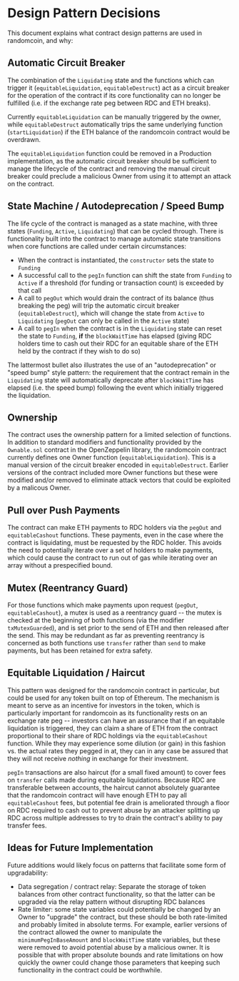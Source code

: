 # Design Pattern Decisions

This document explains what contract design patterns are used in randomcoin, and why:

## Automatic Circuit Breaker

The combination of the `Liquidating` state and the functions which can trigger it (`equitableLiquidation`, `equitableDestruct`) act as a circuit breaker for the operation of the contract if its core functionality can no longer be fulfilled (i.e. if the exchange rate peg between RDC and ETH breaks).

Currently `equitableLiquidation` can be manually triggered by the owner, while `equitableDestruct` automatically trips the same underlying function (`startLiquidation`) if the ETH balance of the randomcoin contract would be overdrawn.

The `equitableLiquidation` function could be removed in a Production implementation, as the automatic circuit breaker should be sufficient to manage the lifecycle of the contract and removing the manual circuit breaker could preclude a malicious Owner from using it to attempt an attack on the contract.

## State Machine / Autodeprecation / Speed Bump

The life cycle of the contract is managed as a state machine, with three states (`Funding`, `Active`, `Liquidating`) that can be cycled through.  There is functionality built into the contract to manage automatic state transitions when core functions are called under certain circumstances:

* When the contract is instantiated, the `constructor` sets the state to `Funding`
* A successful call to the `pegIn` function can shift the state from `Funding` to `Active` if a threshold (for funding or transaction count) is exceeded by that call
* A call to `pegOut` which would drain the contract of its balance (thus breaking the peg) will trip the automatic circuit breaker (`equitableDestruct`), which will change the state from `Active` to `Liquidating` (`pegOut` can only be called in the `Active` state)
* A call to `pegIn` when the contract is in the `Liquidating` state can reset the state to `Funding`, **if** the `blockWaitTime` has elapsed (giving RDC holders time to cash out their RDC for an equitable share of the ETH held by the contract if they wish to do so)

The lattermost bullet also illustrates the use of an "autodeprecation" or "speed bump" style pattern: the requirement that the contract remain in the `Liquidating` state will automatically deprecate after `blockWaitTime` has elapsed (i.e. the speed bump) following the event which initially triggered the liquidation.

## Ownership

The contract uses the ownership pattern for a limited selection of functions.  In addition to standard modifiers and functionality provided by the `Ownable.sol` contract in the OpenZeppelin library, the randomcoin contract currently defines one Owner function (`equitableLiquidation`).  This is a manual version of the circuit breaker encoded in `equitableDestruct`. Earlier versions of the contract included more Owner functions but these were modified and/or removed to eliminate attack vectors that could be exploited by a malicous Owner.

## Pull over Push Payments

The contract can make ETH payments to RDC holders via the `pegOut` and `equitableCashout` functions.  These payments, even in the case where the contract is liquidating, must be requested by the RDC holder.  This avoids the need to potentially iterate over a set of holders to make payments, which could cause the contract to run out of gas while iterating over an array without a prespecified bound.

## Mutex (Reentrancy Guard)

For those functions which make payments upon request (`pegOut`, `equitableCashout`), a mutex is used as a reentrancy guard -- the mutex is checked at the beginning of both functions (via the modifier `txMutexGuarded`), and is set prior to the send of ETH and then released after the send.  This may be redundant as far as preventing reentrancy is concerned as both functions use `transfer` rather than `send` to make payments, but has been retained for extra safety.

## Equitable Liquidation / Haircut

This pattern was designed for the randomcoin contract in particular, but could be used for any token built on top of Ethereum.  The mechanism is meant to serve as an incentive for investors in the token, which is particularly important for randomcoin as its functionality rests on an exchange rate peg -- investors can have an assurance that if an equitable liquidation is triggered, they can claim a share of ETH from the contract proportional to their share of RDC holdings via the `equitableCashout` function.  While they may experience some dilution (or gain) in this fashion vs. the actual rates they pegged in at, they can in any case be assured that they will not receive *nothing* in exchange for their investment.

`pegIn` transactions are also haircut (for a small fixed amount) to cover fees on `transfer` calls made during equitable liquidations.  Because RDC are transferable between accounts, the haircut cannot absolutely guarantee that the randomcoin contract will have enough ETH to pay all `equitableCashout` fees, but potential fee drain is ameliorated through a floor on RDC required to cash out to prevent abuse by an attacker splitting up RDC across multiple addresses to try to drain the contract's ability to pay transfer fees.

## Ideas for Future Implementation

Future additions would likely focus on patterns that facilitate some form of upgradability:

* Data segregation / contract relay: Separate the storage of token balances from other contract functionality, so that the latter can be upgraded via the relay pattern without disrupting RDC balances
* Rate limiter: some state variables could potentially be changed by an Owner to "upgrade" the contract, but these should be both rate-limited and probably limited in absolute terms.  For example, earlier versions of the contract allowed the owner to manipulate the `minimumPegInBaseAmount` and `blockWaitTime` state variables, but these were removed to avoid potential abuse by a malicious owner.  It is possible that with proper absolute bounds and rate limitations on how quickly the owner could change those parameters that keeping such functionality in the contract could be worthwhile.

